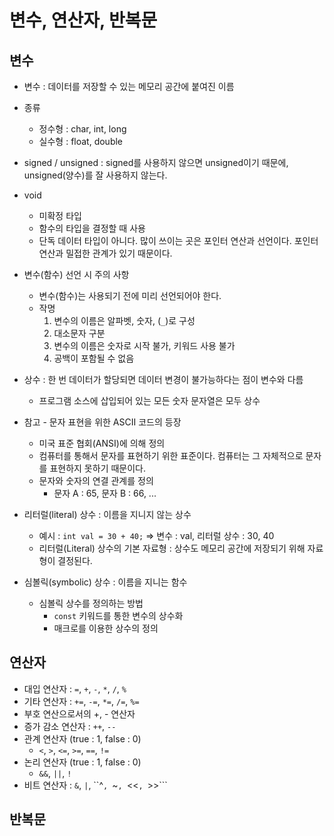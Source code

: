 # 변수, 연산자, 반복문

## 변수
- 변수 : 데이터를 저장할 수 있는 메모리 공간에 붙여진 이름
- 종류
  - 정수형 : char, int, long
  - 실수형 : float, double

- signed / unsigned : signed를 사용하지 않으면 unsigned이기 때문에, unsigned(양수)를 잘 사용하지 않는다.
- void
  - 미확정 타입
  - 함수의 타입을 결정할 때 사용
  - 단독 데이터 타입이 아니다. 많이 쓰이는 곳은 포인터 연산과 선언이다. 포인터 연산과 밀접한 관계가 있기 때문이다.
- 변수(함수) 선언 시 주의 사항
  - 변수(함수)는 사용되기 전에 미리 선언되어야 한다.
  - 작명
    1. 변수의 이름은 알파벳, 숫자, (```_```)로 구성
    2. 대소문자 구분
    3. 변수의 이름은 숫자로 시작 불가, 키워드 사용 불가
    4. 공백이 포함될 수 없음

- 상수 : 한 번 데이터가 할당되면 데이터 변경이 불가능하다는 점이 변수와 다름
  - 프로그램 소스에 삽입되어 있는 모든 숫자 문자열은 모두 상수

- 참고 - 문자 표현을 위한 ASCII 코드의 등장
  - 미국 표준 협회(ANSI)에 의해 정의
  - 컴퓨터를 통해서 문자를 표현하기 위한 표준이다. 컴퓨터는 그 자체적으로 문자를 표현하지 못하기 때문이다.
  - 문자와 숫자의 연결 관계를 정의
    - 문자 A : 65, 문자 B : 66, ...

- 리터럴(literal) 상수 : 이름을 지니지 않는 상수
  - 예시 : ```int val = 30 + 40;``` => 변수 : val, 리터럴 상수 : 30, 40
  - 리터럴(Literal) 상수의 기본 자료형 : 상수도 메모리 공간에 저장되기 위해 자료형이 결정된다.

- 심볼릭(symbolic) 상수 : 이름을 지니는 함수
  - 심볼릭 상수를 정의하는 방법
    - ```const``` 키워드를 통한 변수의 상수화
    - 매크로를 이용한 상수의 정의


 
## 연산자
- 대입 연산자 : ```=```, ```+```, ```-```, ```*```, ```/```, ```%```
- 기타 연산자 : ```+=```, ```-=```, ```*=```, ```/=```, ```%=```
- 부호 연산으로서의 +, - 연산자
- 증가 감소 연산자 : ```++```, ```--```
- 관계 연산자 (true : 1, false : 0)
  - ```<```, ```>```, ```<=```, ```>=```, ```==```, ```!=```
- 논리 연산자 (true : 1, false : 0)
  - ```&&```, ```||```, ```!```
- 비트 연산자 : ```&```, ```|```, ``^```, ```~```, ```<<```, ```>>```


## 반복문
